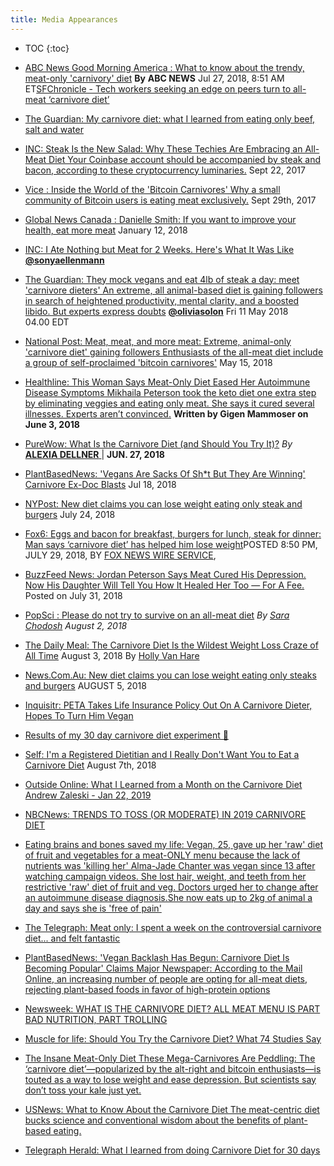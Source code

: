 ```yaml
---
title: Media Appearances
---
```


* TOC
{:toc}


* [ABC News Good Morning America : What to know about the trendy, meat-only 'carnivory' diet](https://abcnews.go.com/GMA/Wellness/trendy-meat-carnivory-diet/story?id=56856367) **By** **ABC NEWS** Jul 27, 2018, 8:51 AM ET[SFChronicle - Tech workers seeking an edge on peers turn to all-meat ‘carnivore diet’](https://www.sfchronicle.com/business/article/Tech-workers-seeking-an-edge-on-their-peers-do-an-13377065.php)

* [The Guardian: My carnivore diet: what I learned from eating only beef, salt and water](https://www.theguardian.com/food/2018/sep/10/my-carnivore-diet-jordan-peterson-beef)

* [INC: Steak Is the New Salad: Why These Techies Are Embracing an All-Meat Diet Your Coinbase account should be accompanied by steak and bacon, according to these cryptocurrency luminaries.](https://www.inc.com/sonya-mann/bitcoin-carnivores.html) Sept 22, 2017

* [Vice : Inside the World of the 'Bitcoin Carnivores' Why a small community of Bitcoin users is eating meat exclusively.](https://motherboard.vice.com/en_us/article/ne74nw/inside-the-world-of-the-bitcoin-carnivores) Sept 29th, 2017

* [Global News Canada : Danielle Smith: If you want to improve your health, eat more meat](https://globalnews.ca/news/3961519/danielle-smith-if-you-want-to-improve-your-health-eat-more-meat/) January 12, 2018

* [INC: I Ate Nothing but Meat for 2 Weeks. Here's What It Was Like](https://www.inc.com/sonya-mann/carnivory-zero-carb-experiment.html) [**@sonyaellenmann**](https://www.twitter.com/sonyaellenmann)

* [The Guardian: They mock vegans and eat 4lb of steak a day: meet 'carnivore dieters' An extreme, all animal-based diet is gaining followers in search of heightened productivity, mental clarity, and a boosted libido. But experts express doubts](https://www.theguardian.com/lifeandstyle/2018/may/11/the-carnivore-diet-all-meat-health-benefits-dangers) [**@oliviasolon**](https://twitter.com/oliviasolon) Fri 11 May 2018 04.00 EDT

* [National Post: Meat, meat, and more meat: Extreme, animal-only 'carnivore diet' gaining followers Enthusiasts of the all-meat diet include a group of self-proclaimed 'bitcoin carnivores'](https://nationalpost.com/life/food/meat-meat-and-more-meat-extreme-animal-only-carnivore-diet-gaining-followers) May 15, 2018

* [Healthline: This Woman Says Meat-Only Diet Eased Her Autoimmune Disease Symptoms Mikhaila Peterson took the keto diet one extra step by eliminating veggies and eating only meat. She says it cured several illnesses. Experts aren’t convinced.](https://www.healthline.com/health-news/meat-only-diet-eased-autoimmune-disease-symptoms#1) **Written by Gigen Mammoser on June 3, 2018**

* [PureWow: What Is the Carnivore Diet (and Should You Try It)?](https://www.purewow.com/wellness/carnivore-diet) *By* [**ALEXIA DELLNER** ](https://www.purewow.com/contributor/alexia-dellner)| **JUN. 27, 2018**

* [PlantBasedNews: 'Vegans Are Sacks Of Sh\*t But They Are Winning' Carnivore Ex-Doc Blasts](https://www.plantbasednews.org/post/fight-vegan-agenda-if-you-love-your-kids) Jul 18, 2018

* [NYPost: New diet claims you can lose weight eating only steak and burgers](https://nypost.com/2018/07/24/new-diet-claims-you-can-lose-weight-eating-only-steak-and-burgers/) July 24, 2018

* [Fox6: Eggs and bacon for breakfast, burgers for lunch, steak for dinner: Man says ‘carnivore diet’ has helped him lose weight](https://fox6now.com/2018/07/29/eggs-and-bacon-for-breakfast-burgers-for-lunch-steak-for-dinner-man-says-carnivore-diet-has-helped-him-lose-weight/)POSTED 8:50 PM, JULY 29, 2018, BY [FOX NEWS WIRE SERVICE](https://fox6now.com/author/fox-news-wire-service/),

* [BuzzFeed News: Jordan Peterson Says Meat Cured His Depression. Now His Daughter Will Tell You How It Healed Her Too — For A Fee.](https://www.buzzfeednews.com/article/stephaniemlee/jordan-peterson-daughter-mikhaila-meat-carnivore-diet) Posted on July 31, 2018

* [PopSci : Please do not try to survive on an all-meat diet](https://www.popsci.com/carnivore-all-meat-diet) *By* [*Sara Chodosh*](https://www.popsci.com/authors/sara-chodosh) *August 2, 2018*

* [The Daily Meal: The Carnivore Diet Is the Wildest Weight Loss Craze of All Time](https://www.thedailymeal.com/healthy-eating/carnivore-diet-wildest-weight-loss-craze/080318) August 3, 2018 By [Holly Van Hare](https://www.thedailymeal.com/users/holly-van-hare)

* [News.Com.Au: New diet claims you can lose weight eating only steaks and burgers](https://www.news.com.au/lifestyle/fitness/weight-loss/new-diet-claims-you-can-lose-weight-eating-only-steaks-and-burgers/news-story/8827331ce27e199e3f10cbdc296a3c40) AUGUST 5, 2018

* [Inquisitr: PETA Takes Life Insurance Policy Out On A Carnivore Dieter, Hopes To Turn Him Vegan](https://www.inquisitr.com/5014032/peta-takes-life-insurance-policy-out-on-a-carnivore-dieter-hopes-to-turn-him-vegan/)

* [Results of my 30 day carnivore diet experiment 🥩](https://medium.com/@ketocoder/results-of-my-30-day-carnivore-diet-experiment-541409b2484a)

* [Self: I'm a Registered Dietitian and I Really Don't Want You to Eat a Carnivore Diet](https://www.self.com/story/im-a-registered-dietitian-and-i-really-dont-want-you-to-eat-a-carnivore-diet) August 7th, 2018

* [Outside Online: What I Learned from a Month on the Carnivore Diet Andrew Zaleski - Jan 22, 2019](https://www.outsideonline.com/2382501/shawn-baker-carnivore-diet-test)

* [NBCNews: TRENDS TO TOSS (OR MODERATE) IN 2019 CARNIVORE DIET](https://www.nbcnews.com/better/pop-culture/diet-nutrition-trends-keep-toss-2019-ncna952286)

* [Eating brains and bones saved my life: Vegan, 25, gave up her 'raw' diet of fruit and vegetables for a meat-ONLY menu because the lack of nutrients was 'killing her' Alma-Jade Chanter was vegan since 13 after watching campaign videos. She lost hair, weight, and teeth from her restrictive 'raw' diet of fruit and veg. Doctors urged her to change after an autoimmune disease diagnosis.She now eats up to 2kg of animal a day and says she is 'free of pain'](https://www.dailymail.co.uk/health/article-6812893/Eating-bones-brains-saved-Vegan-gave-plant-based-diet-killing-her.html)

* [The Telegraph: Meat only: I spent a week on the controversial carnivore diet... and felt fantastic](https://www.telegraph.co.uk/health-fitness/nutrition/meat-spent-week-controversial-carnivore-diet-felt-fantastic/)

* [PlantBasedNews: 'Vegan Backlash Has Begun: Carnivore Diet Is Becoming Popular' Claims Major Newspaper: According to the Mail Online, an increasing number of people are opting for all-meat diets, rejecting plant-based foods in favor of high-protein options](https://www.plantbasednews.org/post/vegan-backlash-carnivore-diet-popular)

* [Newsweek: WHAT IS THE CARNIVORE DIET? ALL MEAT MENU IS PART BAD NUTRITION, PART TROLLING](https://www.newsweek.com/carnivore-diet-what-meat-menu-eggs-keto-jordan-peterson-zero-carb-plan-1352342)

* [Muscle for life: Should You Try the Carnivore Diet? What 74 Studies Say](https://www.muscleforlife.com/carnivore-diet/)

* [The Insane Meat-Only Diet These Mega-Carnivores Are Peddling: The ‘carnivore diet’—popularized by the alt-right and bitcoin enthusiasts—is touted as a way to lose weight and ease depression. But scientists say don’t toss your kale just yet.](https://www.thedailybeast.com/the-insane-meat-only-diet-these-mega-carnivores-are-peddling)

* [USNews: What to Know About the Carnivore Diet The meat-centric diet bucks science and conventional wisdom about the benefits of plant-based eating.](https://health.usnews.com/wellness/food/articles/2019-01-29/what-is-the-carnivore-diet)

* [Telegraph Herald: What I learned from doing Carnivore Diet for 30 days](https://www.reddit.com/r/KetoNews/comments/b4g4zq/oncologist_tries_the_carnivore_diet_for_30_days/)
